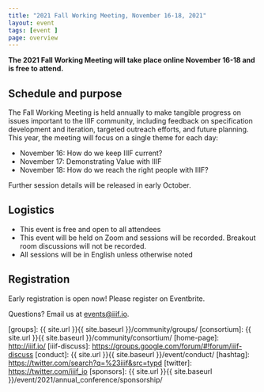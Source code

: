 ```yaml
---
title: "2021 Fall Working Meeting, November 16-18, 2021"
layout: event
tags: [event ]
page: overview
---
```


**The 2021 Fall Working Meeting will take place online November 16-18 and is free to attend.**

## Schedule and purpose
The Fall Working Meeting is held annually to make tangible progress on issues important to the IIIF community, including feedback on specification development and iteration, targeted outreach efforts, and future planning. This year, the meeting will focus on a single theme for each day:

* November 16: How do we keep IIIF current?
* November 17: Demonstrating Value with IIIF
* November 18: How do we reach the right people with IIIF?

Further session details will be released in early October.

## Logistics
* This event is free and open to all attendees
* This event will be held on Zoom and sessions will be recorded. Breakout room discussions will not be recorded.
* All sessions will be in English unless otherwise noted

## Registration
Early registration is open now! Please register on Eventbrite.


Questions? Email us at <events@iiif.io>.

[iiif]: https://iiif.io/
[groups]: {{ site.url }}{{ site.baseurl }}/community/groups/
[consortium]: {{ site.url }}{{ site.baseurl }}/community/consortium/
[home-page]: http://iiif.io/
[iiif-discuss]: https://groups.google.com/forum/#!forum/iiif-discuss
[conduct]: {{ site.url }}{{ site.baseurl }}/event/conduct/
[hashtag]: https://twitter.com/search?q=%23iiif&src=typd
[twitter]: https://twitter.com/iiif_io
[sponsors]: {{ site.url }}{{ site.baseurl }}/event/2021/annual_conference/sponsorship/
